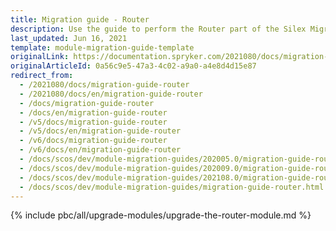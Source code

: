```yaml
---
title: Migration guide - Router
description: Use the guide to perform the Router part of the Silex Migration Effort.
last_updated: Jun 16, 2021
template: module-migration-guide-template
originalLink: https://documentation.spryker.com/2021080/docs/migration-guide-router
originalArticleId: 0a56c9e5-47a3-4c02-a9a0-a4e8d4d15e87
redirect_from:
  - /2021080/docs/migration-guide-router
  - /2021080/docs/en/migration-guide-router
  - /docs/migration-guide-router
  - /docs/en/migration-guide-router
  - /v5/docs/migration-guide-router
  - /v5/docs/en/migration-guide-router
  - /v6/docs/migration-guide-router
  - /v6/docs/en/migration-guide-router
  - /docs/scos/dev/module-migration-guides/202005.0/migration-guide-router.html
  - /docs/scos/dev/module-migration-guides/202009.0/migration-guide-router.html
  - /docs/scos/dev/module-migration-guides/202108.0/migration-guide-router.html
  - /docs/scos/dev/module-migration-guides/migration-guide-router.html
---
```


{% include pbc/all/upgrade-modules/upgrade-the-router-module.md %} <!-- To edit, see /_includes/pbc/all/upgrade-modules/upgrade-the-router-module.md -->
